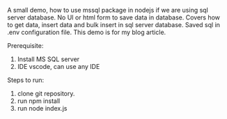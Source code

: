 A small demo, how to use mssql package in nodejs if we are using sql server database.
No UI or html form to save data in database. Covers how to get data, insert data and bulk insert in sql server database.
Saved sql in .env configuration file.
This demo is for my blog article.

Prerequisite:
1. Install MS SQL server
2. IDE vscode, can use any IDE

Steps to run:
1. clone git repository.
2. run npm install
3. run node index.js
